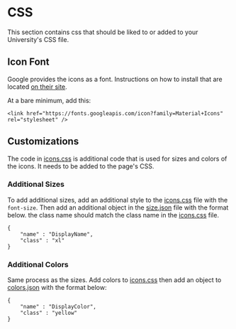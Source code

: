 # CSS

This section contains css that should be liked to or added to your University's CSS file.


## Icon Font

Google provides the icons as a font. Instructions on how to install that are located [on their site](http://google.github.io/material-design-icons/).

At a bare minimum, add this:

```
<link href="https://fonts.googleapis.com/icon?family=Material+Icons" rel="stylesheet" />
```

## Customizations

The code in [icons.css](icons.css) is additional code that is used for sizes and colors of the icons. It needs to be added to the page's CSS.

### Additional Sizes

To add additional sizes, add an additional style to the [icons.css](icons.css) file with the `font-size`. Then add an additional object in the [size.json](../gadget/dist/settings/size.json) file with the format below. the class name should match the class name in the [icons.css](icons.css) file.

```	
{
	"name" : "DisplayName",
	"class" : "xl"
}
```

### Additional Colors

Same process as the sizes. Add colors to [icons.css](icons.css) then add an object to [colors.json](../gadget/dist/settings/colors.json) with the format below:

```	
{
	"name" : "DisplayColor",
	"class" : "yellow"
}
```